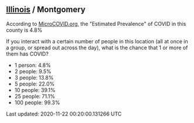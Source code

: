 
## [Illinois](/united-states/illinois) / Montgomery

According to [MicroCOVID.org](http://microcovid.org),
the "Estimated Prevalence" of COVID in this county is 4.8%

If you interact with a certain number of people in this location
(all at once in a group, or spread out across the day), what is the chance that
1 or more of them has COVID?

- 1 person: 4.8%
- 2 people: 9.5%
- 3 people: 13.8%
- 5 people: 22.0%
- 10 people: 39.1%
- 25 people: 71.1%
- 100 people: 99.3%

Last updated: 2020-11-22 00:20:00.131266 UTC
